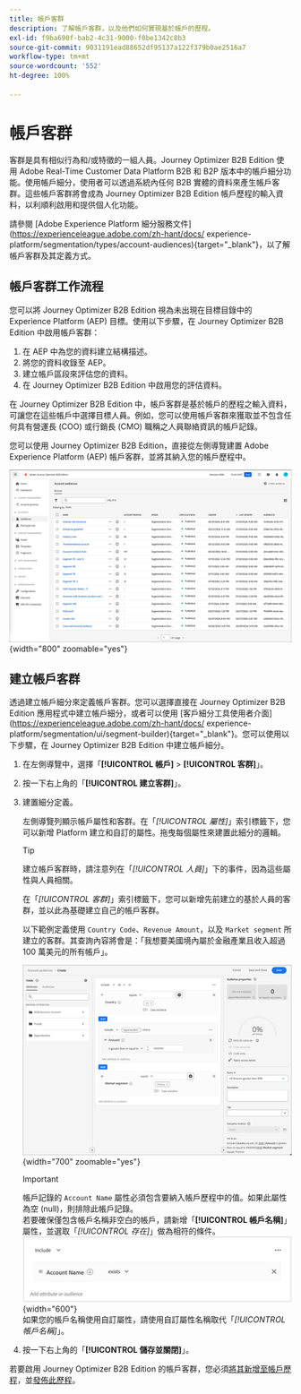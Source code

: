 ```yaml
---
title: 帳戶客群
description: 了解帳戶客群，以及他們如何實現基於帳戶的歷程。
exl-id: f9ba690f-bab2-4c31-9000-f0be1342c8b3
source-git-commit: 9031191ead88652df95137a122f379b0ae2516a7
workflow-type: tm+mt
source-wordcount: '552'
ht-degree: 100%

---
```


# 帳戶客群

客群是具有相似行為和/或特徵的一組人員。Journey Optimizer B2B Edition 使用 Adobe Real-Time Customer Data Platform B2B 和 B2P 版本中的帳戶細分功能。使用帳戶細分，使用者可以透過系統內任何 B2B 實體的資料來產生帳戶客群。這些帳戶客群將會成為 Journey Optimizer B2B Edition 帳戶歷程的輸入資料，以利順利啟用和提供個人化功能。

請參閱 [Adobe Experience Platform 細分服務文件](https://experienceleague.adobe.com/zh-hant/docs/ experience-platform/segmentation/types/account-audiences){target="_blank"}，以了解帳戶客群及其定義方式。

## 帳戶客群工作流程

您可以將 Journey Optimizer B2B Edition 視為未出現在目標目錄中的 Experience Platform (AEP) 目標。使用以下步驟，在 Journey Optimizer B2B Edition 中啟用帳戶客群：

1. 在 AEP 中為您的資料建立結構描述。
1. 將您的資料收錄至 AEP。
1. 建立帳戶區段來評估您的資料。
1. 在 Journey Optimizer B2B Edition 中啟用您的評估資料。

在 Journey Optimizer B2B Edition 中，帳戶客群是基於帳戶的歷程之輸入資料，可讓您在這些帳戶中選擇目標人員。例如，您可以使用帳戶客群來獲取並不包含任何具有營運長 (COO) 或行銷長 (CMO) 職稱之人員聯絡資訊的帳戶記錄。

您可以使用 Journey Optimizer B2B Edition，直接從左側導覽建置 Adobe Experience Platform (AEP) 帳戶客群，並將其納入您的帳戶歷程中。

![存取帳戶客群](./assets/account-audiences-browse.png){width="800" zoomable="yes"}

## 建立帳戶客群

透過建立帳戶細分來定義帳戶客群。您可以選擇直接在 Journey Optimizer B2B Edition 應用程式中建立帳戶細分，或者可以使用 [客戶細分工具使用者介面](https://experienceleague.adobe.com/zh-hant/docs/ experience-platform/segmentation/ui/segment-builder){target="_blank"}。您可以使用以下步驟，在 Journey Optimizer B2B Edition 中建立帳戶細分。

1. 在左側導覽中，選擇「**[!UICONTROL 帳戶]** > **[!UICONTROL 客群]**」。

1. 按一下右上角的「**[!UICONTROL 建立客群]**」。

1. 建置細分定義。

   左側導覽列顯示帳戶屬性和客群。在「_[!UICONTROL 屬性]_」索引標籤下，您可以新增 Platform 建立和自訂的屬性。拖曳每個屬性來建置此細分的邏輯。

   >[!TIP]
   >
   >建立帳戶客群時，請注意列在「_[!UICONTROL 人員]_」下的事件，因為這些屬性與人員相關。<br/>
   >
   >在「_[!UICONTROL 客群]_」索引標籤下，您可以新增先前建立的基於人員的客群，並以此為基礎建立自己的帳戶客群。

   以下範例定義使用 `Country Code`、`Revenue Amount`，以及 `Market segment` 所建立的客群。其查詢內容將會是：「我想要美國境內屬於金融產業且收入超過 100 萬美元的所有帳戶」。

   ![帳戶客群細分工具範例](./assets/audience-segment-builder-US-finance-1M.png){width="700" zoomable="yes"}
   <br/>

   >[!IMPORTANT]
   >
   >帳戶記錄的 `Account Name` 屬性必須包含要納入帳戶歷程中的值。如果此屬性為空 (null)，則排除此帳戶記錄。<br/>
   >若要確保僅包含帳戶名稱非空白的帳戶，請新增「**[!UICONTROL 帳戶名稱]**」屬性，並選取「_[!UICONTROL 存在]_」做為相符的條件。<br/>
   >![存在帳戶名稱屬性](./assets/audience-segment-builder-account-name-exists.png){width="600"}
   ><br/>如果您的帳戶名稱使用自訂屬性，請使用自訂屬性名稱取代「_[!UICONTROL 帳戶名稱]_」。

1. 按一下右上角的「**[!UICONTROL 儲存並關閉]**」。

若要啟用 Journey Optimizer B2B Edition 的帳戶客群，您必須[將其新增至帳戶歷程](../journeys/journey-overview.md#add-the-account-audience-for-your-journey)，並[發佈此歷程](../journeys/journey-overview.md)。
